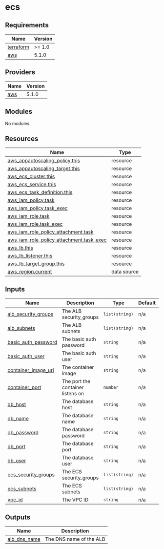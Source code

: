# ecs

<!-- BEGINNING OF PRE-COMMIT-TERRAFORM DOCS HOOK -->
## Requirements

| Name | Version |
|------|---------|
| <a name="requirement_terraform"></a> [terraform](#requirement\_terraform) | >= 1.0 |
| <a name="requirement_aws"></a> [aws](#requirement\_aws) | 5.1.0 |

## Providers

| Name | Version |
|------|---------|
| <a name="provider_aws"></a> [aws](#provider\_aws) | 5.1.0 |

## Modules

No modules.

## Resources

| Name | Type |
|------|------|
| [aws_appautoscaling_policy.this](https://registry.terraform.io/providers/hashicorp/aws/5.1.0/docs/resources/appautoscaling_policy) | resource |
| [aws_appautoscaling_target.this](https://registry.terraform.io/providers/hashicorp/aws/5.1.0/docs/resources/appautoscaling_target) | resource |
| [aws_ecs_cluster.this](https://registry.terraform.io/providers/hashicorp/aws/5.1.0/docs/resources/ecs_cluster) | resource |
| [aws_ecs_service.this](https://registry.terraform.io/providers/hashicorp/aws/5.1.0/docs/resources/ecs_service) | resource |
| [aws_ecs_task_definition.this](https://registry.terraform.io/providers/hashicorp/aws/5.1.0/docs/resources/ecs_task_definition) | resource |
| [aws_iam_policy.task](https://registry.terraform.io/providers/hashicorp/aws/5.1.0/docs/resources/iam_policy) | resource |
| [aws_iam_policy.task_exec](https://registry.terraform.io/providers/hashicorp/aws/5.1.0/docs/resources/iam_policy) | resource |
| [aws_iam_role.task](https://registry.terraform.io/providers/hashicorp/aws/5.1.0/docs/resources/iam_role) | resource |
| [aws_iam_role.task_exec](https://registry.terraform.io/providers/hashicorp/aws/5.1.0/docs/resources/iam_role) | resource |
| [aws_iam_role_policy_attachment.task](https://registry.terraform.io/providers/hashicorp/aws/5.1.0/docs/resources/iam_role_policy_attachment) | resource |
| [aws_iam_role_policy_attachment.task_exec](https://registry.terraform.io/providers/hashicorp/aws/5.1.0/docs/resources/iam_role_policy_attachment) | resource |
| [aws_lb.this](https://registry.terraform.io/providers/hashicorp/aws/5.1.0/docs/resources/lb) | resource |
| [aws_lb_listener.this](https://registry.terraform.io/providers/hashicorp/aws/5.1.0/docs/resources/lb_listener) | resource |
| [aws_lb_target_group.this](https://registry.terraform.io/providers/hashicorp/aws/5.1.0/docs/resources/lb_target_group) | resource |
| [aws_region.current](https://registry.terraform.io/providers/hashicorp/aws/5.1.0/docs/data-sources/region) | data source |

## Inputs

| Name | Description | Type | Default | Required |
|------|-------------|------|---------|:--------:|
| <a name="input_alb_security_groups"></a> [alb\_security\_groups](#input\_alb\_security\_groups) | The ALB security\_groups | `list(string)` | n/a | yes |
| <a name="input_alb_subnets"></a> [alb\_subnets](#input\_alb\_subnets) | The ALB subnets | `list(string)` | n/a | yes |
| <a name="input_basic_auth_password"></a> [basic\_auth\_password](#input\_basic\_auth\_password) | The basic auth password | `string` | n/a | yes |
| <a name="input_basic_auth_user"></a> [basic\_auth\_user](#input\_basic\_auth\_user) | The basic auth user | `string` | n/a | yes |
| <a name="input_container_image_uri"></a> [container\_image\_uri](#input\_container\_image\_uri) | The container image | `string` | n/a | yes |
| <a name="input_container_port"></a> [container\_port](#input\_container\_port) | The port the container listens on | `number` | n/a | yes |
| <a name="input_db_host"></a> [db\_host](#input\_db\_host) | The database host | `string` | n/a | yes |
| <a name="input_db_name"></a> [db\_name](#input\_db\_name) | The database name | `string` | n/a | yes |
| <a name="input_db_password"></a> [db\_password](#input\_db\_password) | The database password | `string` | n/a | yes |
| <a name="input_db_port"></a> [db\_port](#input\_db\_port) | The database port | `string` | n/a | yes |
| <a name="input_db_user"></a> [db\_user](#input\_db\_user) | The database user | `string` | n/a | yes |
| <a name="input_ecs_security_groups"></a> [ecs\_security\_groups](#input\_ecs\_security\_groups) | The ECS security\_groups | `list(string)` | n/a | yes |
| <a name="input_ecs_subnets"></a> [ecs\_subnets](#input\_ecs\_subnets) | The ECS subnets | `list(string)` | n/a | yes |
| <a name="input_vpc_id"></a> [vpc\_id](#input\_vpc\_id) | The VPC ID | `string` | n/a | yes |

## Outputs

| Name | Description |
|------|-------------|
| <a name="output_alb_dns_name"></a> [alb\_dns\_name](#output\_alb\_dns\_name) | The DNS name of the ALB |
<!-- END OF PRE-COMMIT-TERRAFORM DOCS HOOK -->

